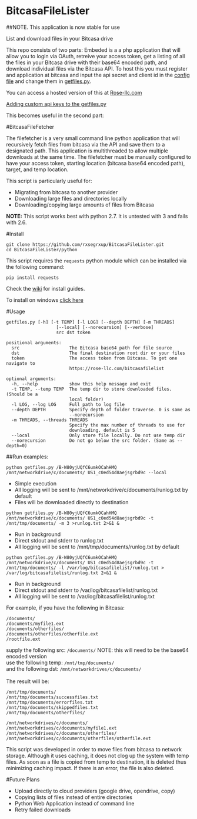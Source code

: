 BitcasaFileLister
=================
##NOTE. This application is now stable for use

List and download files in your Bitcasa drive 

This repo consists of two parts:
Embeded is a a php application that will allow you to login via OAuth, retreive your access token, get a listing of all the files in your Bitcasa drive with their base64 encoded path, and download individual files via the Bitcasa API.
To host this you must register and application at bitcasa and input the api secret and client id in the [config file](https://github.com/rxsegrxup/BitcasaFileLister/blob/master/bitcasa-sdk-php/config.php) and change them in [getfiles.py](https://github.com/rxsegrxup/BitcasaFileLister/blob/master/python/getfiles.py#L204).

You can access a hosted version of this at [Rose-llc.com](https://rose-llc.com/bitcasafilelist/)

[Adding custom api keys to the getfiles.py](https://github.com/rxsegrxup/BitcasaFileLister/wiki/Adding-custom-api-keys)

This becomes useful in the second part:

#BitcasaFileFetcher


The filefetcher is a very small command line python application that will recursively fetch files from bitcasa via the API and save them to a designated path. This application is multithreaded to allow multiple downloads at the same time.
The filefetcher must be manually configured to have your access token, starting location (bitcasa base64 encoded path), target, and temp location.

This script is particularly useful for:
* Migrating from bitcasa to another provider
* Downloading large files and directories locally
* Downloading/copying large amounts of files from Bitcasa


**NOTE:** This script works best with python 2.7. It is untested with 3 and fails with 2.6.

#Install
```
git clone https://github.com/rxsegrxup/BitcasaFileLister.git
cd BitcasaFileLister/python
```
This script requires the `requests` python module which can be installed via the following command:

```
pip install requests
```
Check the [wiki](https://github.com/rxsegrxup/BitcasaFileLister/wiki/) for install guides.

To install on windows [click here](https://github.com/rxsegrxup/BitcasaFileLister/wiki/Windows-install-instructions)

#Usage
```
getfiles.py [-h] [-t TEMP] [-l LOG] [--depth DEPTH] [-m THREADS]
                   [--local] [--norecursion] [--verbose]
                   src dst token

positional arguments:
  src                   The Bitcasa base64 path for file source
  dst                   The final destination root dir or your files
  token                 The access token from Bitcasa. To get one navigate to
                        https://rose-llc.com/bitcasafilelist

optional arguments:
  -h, --help            show this help message and exit
  -t TEMP, --temp TEMP  The temp dir to store downloaded files. (Should be a
                        local folder)
  -l LOG, --log LOG     Full path to log file
  --depth DEPTH         Specify depth of folder traverse. 0 is same as
                        --norecursion
  -m THREADS, --threads THREADS
                        Specify the max number of threads to use for
                        downloading. default is 5
  --local               Only store file locally. Do not use temp dir
  --norecursion         Do not go below the src folder. (Same as --depth=0)
```
##Run examples:
```
python getfiles.py /B-W80yjUQfC6umkOCahHMQ /mnt/networkdrive/c/documents/ US1_c0ed54d8aejsgrbd9c --local
```
* Simple execution
* All logging will be sent to /mnt/networkdrive/c/documents/runlog.txt by default
* Files will be downloaded directly to destination
```
python getfiles.py /B-W80yjUQfC6umkOCahHMQ /mnt/networkdrive/c/documents/ US1_c0ed54d8aejsgrbd9c -t /mnt/tmp/documents/ -m 3 >runlog.txt 2>&1 &
```
* Run in background
* Direct stdout and stderr to runlog.txt
* All logging will be sent to /mnt/tmp/documents/runlog.txt by default
```
python getfiles.py /B-W80yjUQfC6umkOCahHMQ /mnt/networkdrive/c/documents/ US1_c0ed54d8aejsgrbd9c -t /mnt/tmp/documents/ -l /var/log/bitcasafilelist/runlog.txt > /var/log/bitcasafilelist/runlog.txt 2>&1 &
```
* Run in background
* Direct stdout and stderr to /var/log/bitcasafilelist/runlog.txt
* All logging will be sent to /var/log/bitcasafilelist/runlog.txt



For example, if you have the following in Bitcasa:

```
/documents/
/documents/myfile1.ext
/documents/otherfiles/
/documents/otherfiles/otherfile.ext
/rootfile.ext
```

supply the following src: ```/documents/``` NOTE: this will need to be the base64 encoded version<br>
use the following temp: ```/mnt/tmp/documents/```<br>
and the following dst: ```/mnt/networkdrives/c/documents/```<br>
<br>The result will be:

```
/mnt/tmp/documents/
/mnt/tmp/documents/successfiles.txt
/mnt/tmp/documents/errorfiles.txt
/mnt/tmp/documents/skippedfiles.txt
/mnt/tmp/documents/otherfiles/

/mnt/networkdrives/c/documents/
/mnt/networkdrives/c/documents/myfile1.ext
/mnt/networkdrives/c/documents/otherfiles/
/mnt/networkdrives/c/documents/otherfiles/otherfile.ext
```

This script was developed in order to move files from bitcasa to network storage. Although it uses caching, it does not clog up the system with temp files.
As soon as a file is copied from temp to destination, it is deleted thus minimizing caching impact. If there is an error, the file is also deleted.

#Future Plans


* Upload directly to cloud providers (google drive, opendrive, copy)
* Copying lists of files instead of entire directories
* Python Web Application instead of command line
* Retry failed downloads

